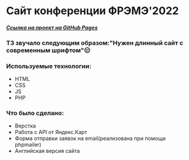 # **Сайт конференции ФРЭМЭ'2022**  

#### *[Ссылка на проект на GitHub Pages](https://konstantin-sinitsyn.github.io/fremeVlsu/home.html)*

### ТЗ звучало следующим образом:"Нужен длинный сайт с современным шрифтом"😑

### Используемые технологии:
* HTML
* CSS
* JS
* PHP

### Что было сделано:
* Верстка
* Работа с API от Яндекс.Карт
* Форма отправки заявок на email(реализована при помощи phpmailer)
* Английская версия сайта
